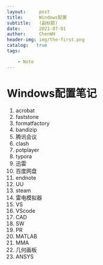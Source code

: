 ```yaml
---
layout:     post
title:      Windows配置 
subtitle:   (副标题) 
date:       2021-07-01
author:     ChenWH 
header-img: img/the-first.png
catalog:   true
tags:

    - Note
---
```


# Windows配置笔记

1. acrobat
2. faststone
3. formatfactory
4. bandizip
5. 腾讯会议
6. clash
7. potplayer
8. typora
9. 迅雷
10. 百度网盘
11. endnote
12. UU
13. steam
14. 雷电模拟器
15. VS
16. VScode
17. CAD
18. SW
19. PR
20. MATLAB
21. MMA
22. 几何画板
23. ANSYS
